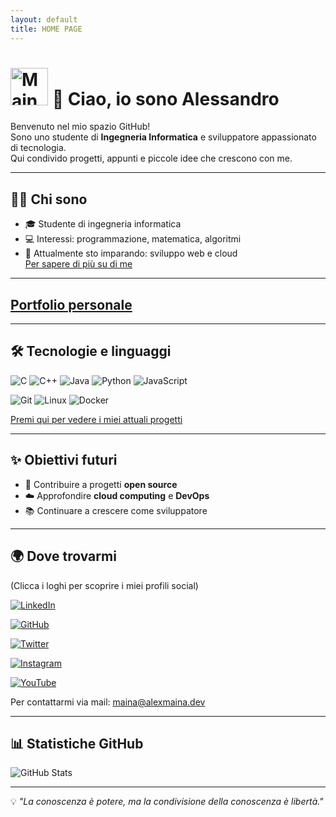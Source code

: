 ```yaml
---
layout: default
title: HOME PAGE
---
```


#  <img width="60" height="60" alt="Maina" src="https://github.com/user-attachments/assets/d73274a7-ed3f-4748-8a9a-ded4e4214923" /> 👋 Ciao, io sono Alessandro

Benvenuto nel mio spazio GitHub!  
Sono uno studente di **Ingegneria Informatica** e sviluppatore appassionato di tecnologia.  
Qui condivido progetti, appunti e piccole idee che crescono con me.

---

## 🧑‍💻 Chi sono
- 🎓 Studente di ingegneria informatica  
- 💻 Interessi: programmazione, matematica, algoritmi  
- 🌱 Attualmente sto imparando: sviluppo web e cloud    
[Per sapere di più su di me](/about/)

---

## [Portfolio personale](https://alexmaina.dev/portfolio/)

---

## 🛠️ Tecnologie e linguaggi
![C](https://img.shields.io/badge/C-00599C?style=for-the-badge&logo=c&logoColor=white)
![C++](https://img.shields.io/badge/C++-00599C?style=for-the-badge&logo=c%2B%2B&logoColor=white)
![Java](https://img.shields.io/badge/Java-ED8B00?style=for-the-badge&logo=openjdk&logoColor=white)
![Python](https://img.shields.io/badge/Python-3776AB?style=for-the-badge&logo=python&logoColor=white)
![JavaScript](https://img.shields.io/badge/JavaScript-F7DF1E?style=for-the-badge&logo=javascript&logoColor=black)

![Git](https://img.shields.io/badge/Git-F05032?style=for-the-badge&logo=git&logoColor=white)
![Linux](https://img.shields.io/badge/Linux-FCC624?style=for-the-badge&logo=linux&logoColor=black)
![Docker](https://img.shields.io/badge/Docker-2496ED?style=for-the-badge&logo=docker&logoColor=white)

[Premi qui per vedere i miei attuali progetti](/progetti/)

---

## ✨ Obiettivi futuri
- 🚀 Contribuire a progetti **open source**  
- ☁️ Approfondire **cloud computing** e **DevOps**  
- 📚 Continuare a crescere come sviluppatore  

---

## 🌍 Dove trovarmi
(Clicca i loghi per scoprire i miei profili social)

[![LinkedIn](https://img.shields.io/badge/LinkedIn-0A66C2?style=for-the-badge&logo=linkedin&logoColor=white)](https://www.linkedin.com/in/alessandro-mainardi-ab812823b/)

[![GitHub](https://img.shields.io/badge/GitHub-181717?style=for-the-badge&logo=github&logoColor=white)](https://github.com/AlexMaina05)

[![Twitter](https://img.shields.io/badge/Twitter-1DA1F2?style=for-the-badge&logo=twitter&logoColor=white)](https://x.com/Alex_Maina_)

[![Instagram](https://img.shields.io/badge/Instagram-E4405F?style=for-the-badge&logo=instagram&logoColor=white)](https://www.instagram.com/_alessandro_mainardi_)

[![YouTube](https://img.shields.io/badge/YouTube-FF0000?style=for-the-badge&logo=youtube&logoColor=white)](https://www.youtube.com/@Alex_Maina)

Per contattarmi via mail: [maina@alexmaina.dev](mailto:maina@alexmaina.dev)

---

## 📊 Statistiche GitHub
![GitHub Stats](https://github-readme-stats.vercel.app/api?username=AlexMaina05&show_icons=true&theme=tokyonight) 

---

💡 _"La conoscenza è potere, ma la condivisione della conoscenza è libertà."_  
